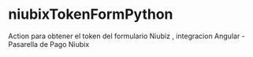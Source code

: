 # niubixTokenFormPython
Action para obtener el token del formulario Niubiz , integracion Angular - Pasarella de Pago Niubix

